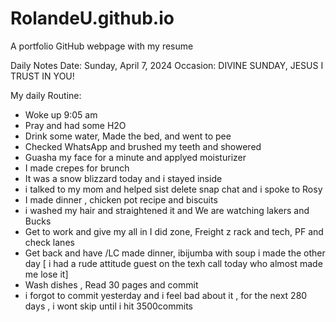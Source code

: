 
# RolandeU.github.io
A portfolio GitHub webpage with my resume

Daily Notes
Date: Sunday, April 7, 2024
Occasion: DIVINE SUNDAY, JESUS I TRUST IN YOU! 

My daily Routine:
- Woke up 9:05 am
- Pray and had some H2O
- Drink some water, Made the bed, and went to pee
- Checked WhatsApp and brushed my teeth and showered
- Guasha my face for a minute and applyed moisturizer
- I made crepes for brunch
- It was a snow blizzard today and i stayed inside
- i talked to my mom and helped sist delete snap chat and i spoke to Rosy
- I made dinner , chicken pot recipe and biscuits 
- i washed my hair and straightened it and We are watching lakers and Bucks
- Get to work and give my all in I did zone, Freight z rack and tech, PF and check lanes
- Get back and have /LC made dinner, ibijumba with soup i made the other day
[ i had a rude attitude guest on the texh call today who almost made me lose it]
- Wash dishes , Read 30 pages and commit
- i forgot to commit yesterday and i feel bad about it , for the next 280 days , i wont skip until i hit 3500commits
